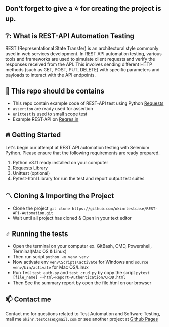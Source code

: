 ## Don't forget to give a ⭐ for creating the project is up.
## ❔: What is REST-API Automation Testing
REST (Representational State Transfer) is an architectural style commonly used in web services development. In REST API automation testing, various tools and frameworks are used to simulate client requests and verify the responses received from the API. This involves sending different HTTP methods (such as GET, POST, PUT, DELETE) with specific parameters and payloads to interact with the API endpoints.

## 👜 This repo should be contains
  * This repo contain example code of REST-API test using Python [Requests](https://requests.readthedocs.io/en/latest/)
  * `assertion` are ready used for assertion
  * `unittest` is used to small scope test
  * Example REST-API on [Reqres.in](https://reqres.in/)

## 🔥 Getting Started
Let's begin our attempt at REST API automation testing with Selenium Python. Please ensure that the following requirements are ready prepared.
  1. Python v3.11 ready installed on your computer
  2. [Requests](https://requests.readthedocs.io/en/latest/) Library
  3. Unittest (optional)
  4. Pytest-html Library for run the test and report output test suites

## 〽️ Cloning & Importing the Project
  * Clone the project `git clone https://github.com/okinrtestcase/REST-API-Automation.git`
  * Wait until all project has cloned & Open in your text editor
 
## ♂️ Running the tests
  * Open the terminal on your computer ex. GitBash, CMD, Powershell, Terminal(Mac OS & Linux)
  * Then run script `python -m venv venv`
  * Now activate env `venv\Scripts\activate` for Windows and `source venv/bin/activate` for Mac OS/Linux
  * Run Test `test_auth.py` and `test_crud.py` by copy the script `pytest [file_name] --html=Report-Authentication/CRUD.html`
  * Then See the summary report by open the file.html on our browser

## 📫 Contact me
Contact me for questions related to Test Automation and Software Testing, mail me `okinr.testcase@gmail.com` or see another project at [Github Pages](https://github.com/okinrtestcase)



